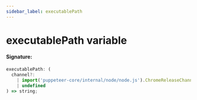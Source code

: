 ```yaml
---
sidebar_label: executablePath
---
```


# executablePath variable

#### Signature:

```typescript
executablePath: (
  channel?:
    | import('puppeteer-core/internal/node/node.js').ChromeReleaseChannel
    | undefined
) => string;
```
